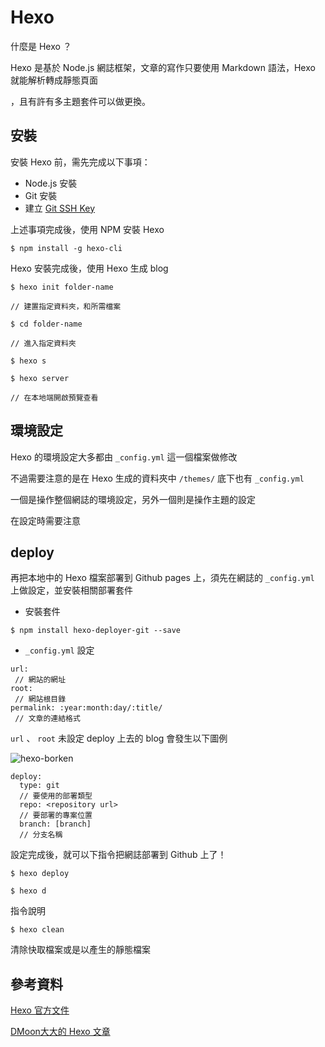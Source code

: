 # Hexo

什麼是 Hexo ？

Hexo 是基於 Node.js 網誌框架，文章的寫作只要使用 Markdown 語法，Hexo 就能解析轉成靜態頁面

，且有許有多主題套件可以做更換。

## 安裝

安裝 Hexo 前，需先完成以下事項：

- Node.js 安裝
- Git 安裝
- 建立 [Git SSH Key](ssh_key.md)

上述事項完成後，使用 NPM 安裝 Hexo

```
$ npm install -g hexo-cli
```

Hexo 安裝完成後，使用 Hexo 生成 blog

```
$ hexo init folder-name

// 建置指定資料夾，和所需檔案

$ cd folder-name

// 進入指定資料夾

$ hexo s

$ hexo server

// 在本地端開啟預覽查看
```

## 環境設定

Hexo 的環境設定大多都由 `_config.yml` 這一個檔案做修改

不過需要注意的是在 Hexo 生成的資料夾中 `/themes/` 底下也有 `_config.yml`

一個是操作整個網誌的環境設定，另外一個則是操作主題的設定

在設定時需要注意

## deploy

再把本地中的 Hexo 檔案部署到 Github pages 上，須先在網誌的 `_config.yml` 上做設定，並安裝相關部署套件

- 安裝套件

```
$ npm install hexo-deployer-git --save
```

- `_config.yml` 設定

```
url:
 // 網站的網址
root:
 // 網站根目錄
permalink: :year:month:day/:title/
 // 文章的連結格式
```

`url` 、 `root` 未設定 deploy 上去的 blog 會發生以下圖例

![hexo-borken](hexo-borken.png)

```
deploy:
  type: git
  // 要使用的部署類型
  repo: <repository url>
  // 要部署的專案位置
  branch: [branch]
  // 分支名稱
```

設定完成後，就可以下指令把網誌部署到 Github 上了！

```
$ hexo deploy

$ hexo d
```

指令說明

```
$ hexo clean
```

清除快取檔案或是以產生的靜態檔案


## 參考資料

[Hexo 官方文件](https://hexo.io/zh-tw/docs/)

[DMoon大大的 Hexo 文章](http://kyoyadmoon.github.io/blog/2016/02/21/github-blog-build-with-hexo/)
